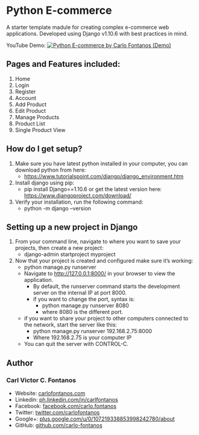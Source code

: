 # Python E-commerce

A starter template madule for creating complex e-commerce web applications. Developed using Django v1.10.6 with best practices in mind.

YouTube Demo: 
[![Python E-commerce by Carlo Fontanos (Demo)](https://img.youtube.com/vi/DexPhKYuMcY/0.jpg)](https://www.youtube.com/watch?v=DexPhKYuMcY)

## Pages and Features included:
1. Home
2. Login
3. Register
4. Account
5. Add Product
6. Edit Product
7. Manage Products
8. Product List
9. Single Product View

## How do I get setup?
1. Make sure you have latest python installed in your computer, you can download python from here: 		
	+ https://www.tutorialspoint.com/django/django_environment.htm
2. Install django using pip:
	+ pip install Django==1.10.6
or get the latest version here: https://www.djangoproject.com/download/
3. Verify your installation, run the following command:
	+ python -m django –version
	
## Setting up a new project in Django
1. From your command line, navigate to where you want to save your projects, then create a new project:
	+ django-admin startproject myproject
2. Now that your project is created and configured make sure it’s working:
	+ python manage.py runserver
	+ Navigate to http://127.0.0.1:8000/ in your browser to view the application.
		+ By default, the runserver command starts the development server on the internal IP at port 8000.
		+ if you want to change the port, syntax is:
			+ python manage.py runserver 8080
			+ where 8080 is the different port.
	+ if you want to share your project to other computers connected to the network, start the server like this:
		+ python manage.py runserver 192.168.2.75:8000
		+ Where 192.168.2.75 is your computer IP
	+ You can quit the server with CONTROL-C.

## Author
### Carl Victor C. Fontanos
+ Website: [carlofontanos.com](http://www.carlofontanos.com)
+ Linkedin: [ph.linkedin.com/in/carlfontanos](http://ph.linkedin.com/in/carlfontanos)
+ Facebook: [facebook.com/carlo.fontanos](http://facebook.com/carlo.fontanos)
+ Twitter: [twitter.com/carlofontanos](http://twitter.com/carlofontanos)
+ Google+: [plus.google.com/u/0/107219338853998242780/about](https://plus.google.com/u/0/107219338853998242780/about)
+ GitHub: [github.com/carlo-fontanos](https://github.com/carlo-fontanos)

